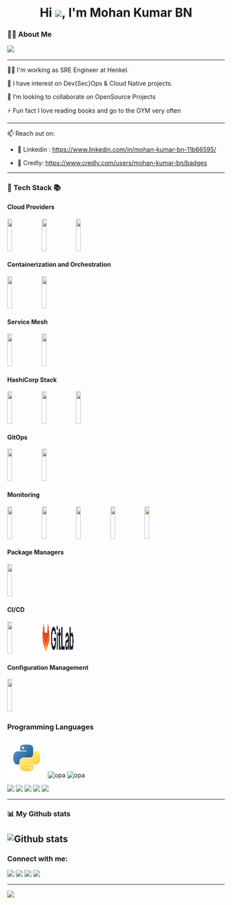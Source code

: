 <h1 align="center">Hi <img src="https://raw.githubusercontent.com/MartinHeinz/MartinHeinz/master/wave.gif" width="30px">, I'm Mohan Kumar BN</h1>


### 🙋‍♂️ About Me 

<img src="https://media.tenor.com/NeJfHqkmdMIAAAAi/tux-linux-penguin.gif" width="300">

---
👨‍💻 I'm working as SRE Engineer at Henkel.

🔭 I have interest on Dev{Sec}Ops & Cloud Native projects.

👯 I’m looking to collaborate on OpenSource Projects

⚡ Fun fact I love reading books and go to the GYM very often

---

📫 Reach out on:
  
  - 📘 Linkedin : https://www.linkedin.com/in/mohan-kumar-bn-11b66595/
  
  - 🥇 Credly: https://www.credly.com/users/mohan-kumar-bn/badges

---
### 🦾 Tech Stack 📚

#### Cloud Providers
 
 <p float="left">
   <code><img width="15%" height="75" src="https://www.vectorlogo.zone/logos/amazon_aws/amazon_aws-ar21.svg"></code>
   <code><img width="15%" height="75" src="https://www.vectorlogo.zone/logos/microsoft_azure/microsoft_azure-ar21.svg"></code>
   <code><img width="15%" height="75" src="https://www.vectorlogo.zone/logos/google_cloud/google_cloud-ar21.svg"></code>
 </p>
 
 #### Containerization and Orchestration
 
  <p float="left">
   <code><img width="15%" height="75" src="https://www.vectorlogo.zone/logos/kubernetes/kubernetes-ar21.svg"></code>
   <code><img width="15%" height="75" src="https://www.vectorlogo.zone/logos/docker/docker-ar21.svg"></code>
 </p>
 
 
  #### Service Mesh
 
  <p float="left">
   <code><img width="15%" height="75" src="https://www.vectorlogo.zone/logos/linkerdio/linkerdio-ar21.svg"></code>
   <code><img width="15%" height="75" src="https://www.vectorlogo.zone/logos/istioio/istioio-ar21.svg"></code>
 </p>
 
 
 #### HashiCorp Stack 
 
  <p float="left">
   <code><img width="15%" height="75" src="https://www.vectorlogo.zone/logos/terraformio/terraformio-ar21.svg"></code>
   <code><img width="15%" height="75" src="https://www.vectorlogo.zone/logos/vaultproject/vaultproject-ar21.svg"></code>
   <code><img width="15%" height="75" src="https://www.vectorlogo.zone/logos/consulio/consulio-ar21.svg"></code>
 </p>
 
 #### GitOps 
 
  <p float="left">
   <code><img width="15%" height="75" src="https://www.vectorlogo.zone/logos/argoprojio/argoprojio-ar21.svg"></code>
   <code><img width="15%" height="75" src="https://www.vectorlogo.zone/logos/fluxcdio/fluxcdio-ar21.svg"></code>
 </p>
 
  #### Monitoring 
   
  <p float="left">
   <code><img width="15%" height="75" src="https://www.vectorlogo.zone/logos/grafana/grafana-ar21.svg"></code>
   <code><img width="15%" height="75" src="https://www.vectorlogo.zone/logos/prometheusio/prometheusio-ar21.svg"></code>
   <code><img width="15%" height="75" src="https://www.vectorlogo.zone/logos/elastic/elastic-ar21.svg"></code>
   <code><img width="15%" height="75" src="https://www.vectorlogo.zone/logos/elasticco_logstash/elasticco_logstash-ar21.svg"></code>
   <code><img width="15%" height="75" src="https://www.vectorlogo.zone/logos/elasticco_kibana/elasticco_kibana-ar21.svg"></code>
 </p>
 
 #### Package Managers 
 
   <p float="left">
   <code><img width="15%" height="75" src="https://www.vectorlogo.zone/logos/helmsh/helmsh-ar21.svg"></code>
 </p>
 
#### CI/CD

   <p float="left">
   <code><img width="15%" height="75" src="https://www.vectorlogo.zone/logos/jenkins/jenkins-ar21.svg"></code>
   <code><img width="15%" height="75" src="https://github.com/cncf/landscape/blob/master/hosted_logos/gitlab.svg"></code>
 </p>
 
 #### Configuration Management 
 
   <p float="left">
   <code><img width="15%" height="75" src="https://www.vectorlogo.zone/logos/ansible/ansible-ar21.svg"></code>
 </p>

### Programming Languages
<p align="left">
<img src="https://raw.githubusercontent.com/github/explore/80688e429a7d4ef2fca1e82350fe8e3517d3494d/topics/python/python.png" alt="python" width="90" height="90"/> 
<img src="https://img.icons8.com/color/48/000000/html-5.png" alt="opa" width="100" height="100"/> 
<img src="https://img.icons8.com/color/48/000000/css3.png" alt="opa" width="100" height="100"/> 
</p>


![](http://github-profile-summary-cards.vercel.app/api/cards/profile-details?username=mbn02&theme=github_dark)
![](http://github-profile-summary-cards.vercel.app/api/cards/repos-per-language?username=mbn02&theme=github_dark)
![](http://github-profile-summary-cards.vercel.app/api/cards/most-commit-language?username=mbn02&theme=github_dark)
![](http://github-profile-summary-cards.vercel.app/api/cards/stats?username=mbn02&theme=github_dark)
![](http://github-profile-summary-cards.vercel.app/api/cards/productive-time?username=mbn02&theme=github_dark&utcOffset=8)


---
### 📊 My Github stats


<p align="center">
  
![Github stats](https://github-readme-stats-sigma-five.vercel.app/api?username=mbn02)
---
### Connect with me:
<p align="left">

<a href = "https://www.linkedin.com/in/mohan-kumar-bn-11b66595/"><img src="https://img.icons8.com/fluent/48/000000/linkedin.png"/></a>
<a href = "https://twitter.com/MoshusTech"><img src="https://img.icons8.com/fluent/48/000000/twitter.png"/></a>
<a href = "https://www.instagram.com/moshustech/"><img src="https://img.icons8.com/fluent/48/000000/instagram-new.png"/></a>
<a href = "https://www.youtube.com/channel/UCvKrmOUWDs1sk82_iXM_0-g"><img src="https://img.icons8.com/color/48/000000/youtube-play.png"/></a>

</p>

---
<!-- Proudly created with GPRM ( https://gprm.itsvg.in ) -->
![](https://komarev.com/ghpvc/?username=mbn02&color=green)

<!-- [![React Badge](https://img.shields.io/badge/-React-61DBFB?style=for-the-badge&labelColor=black&logo=react&logoColor=61DBFB)](#)  [![Javascript Badge](https://img.shields.io/badge/-Javascript-F0DB4F?style=for-the-badge&labelColor=black&logo=javascript&logoColor=F0DB4F)](#) [![Typescript Badge](https://img.shields.io/badge/-Typescript-007acc?style=for-the-badge&labelColor=black&logo=typescript&logoColor=007acc)](#) [![Nodejs Badge](https://img.shields.io/badge/-Nodejs-3C873A?style=for-the-badge&labelColor=black&logo=node.js&logoColor=3C873A)](#) [![GraphQL Badge](https://img.shields.io/badge/-GraphQl-e535ab?style=for-the-badge&labelColor=black&logo=node.js&logoColor=e535ab)](#) -->
<br/>
